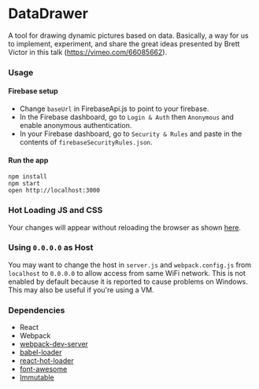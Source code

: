 DataDrawer
==========

A tool for drawing dynamic pictures based on data. Basically, a way for
us to implement, experiment, and share the great ideas presented by
Brett Victor in this talk (https://vimeo.com/66085662).

### Usage

#### Firebase setup
- Change `baseUrl` in FirebaseApi.js to point to your firebase.
- In the Firebase dashboard, go to `Login & Auth` then `Anonymous` and
  enable anonymous authentication.
- In your Firebase dashboard, go to `Security & Rules` and paste in the
  contents of `firebaseSecurityRules.json`.

#### Run the app
```
npm install
npm start
open http://localhost:3000
```

### Hot Loading JS and CSS
Your changes will appear without reloading the browser as shown [here](http://gaearon.github.io/react-hot-loader/).

### Using `0.0.0.0` as Host

You may want to change the host in `server.js` and `webpack.config.js` from `localhost` to `0.0.0.0` to allow access from same WiFi network. This is not enabled by default because it is reported to cause problems on Windows. This may also be useful if you're using a VM.

### Dependencies

* React
* Webpack
* [webpack-dev-server](https://github.com/webpack/webpack-dev-server)
* [babel-loader](https://github.com/babel/babel-loader)
* [react-hot-loader](https://github.com/gaearon/react-hot-loader)
* [font-awesome](http://fortawesome.github.io/Font-Awesome/)
* [Immutable](http://facebook.github.io/immutable-js/)
